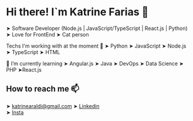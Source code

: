 # Hi there! I`m Katrine Farias 👋
➤ Software Developer (Node.js | JavaScript/TypeScript | React.js | Python)
➤ Love for FrontEnd
➤ Cat person

Techs I'm working with at the moment 🔭
➤ Python
➤ JavaScript
➤ Node.js
➤ TypeScript
➤ HTML

🌱 I’m currently learning
➤ Angular.js
➤ Java
➤ DevOps
➤ Data Science
➤ PHP
➤React.js

## How to reach me 📫
➤ katrinearaldi@gmail.com 
➤ [Linkedin](https://www.linkedin.com/in/katrine-araldi-306621207)  
➤ [Insta](https://www.instagram.com/_whoiskaah_/)  
